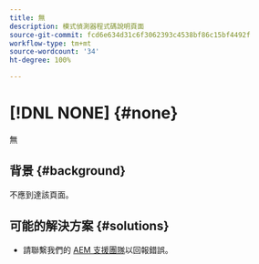 ```yaml
---
title: 無
description: 模式偵測器程式碼說明頁面
source-git-commit: fcd6e634d31c6f3062393c4538bf86c15bf4492f
workflow-type: tm+mt
source-wordcount: '34'
ht-degree: 100%

---
```



# [!DNL NONE] {#none}

無

## 背景 {#background}

不應到達該頁面。

## 可能的解決方案 {#solutions}

* 請聯繫我們的 [AEM 支援團隊](https://helpx.adobe.com/tw/enterprise/using/support-for-experience-cloud.html)以回報錯誤。
